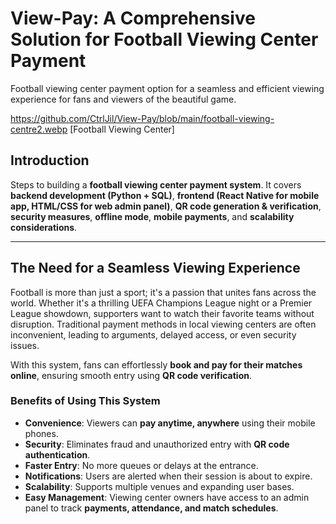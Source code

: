 # View-Pay: **A Comprehensive Solution for Football Viewing Center Payment**
Football viewing center payment option for a seamless and efficient viewing experience for fans and viewers of the beautiful game.

https://github.com/CtrlJil/View-Pay/blob/main/football-viewing-centre2.webp [Football Viewing Center]

## **Introduction**
 Steps to building a **football viewing center payment system**. 
 It covers **backend development (Python + SQL)**, **frontend (React Native for mobile app, HTML/CSS for web admin panel)**, **QR code generation & verification**, **security measures**, **offline mode**, **mobile payments**, and **scalability considerations**.

---

## The Need for a Seamless Viewing Experience
Football is more than just a sport; it's a passion that unites fans across the world. Whether it's a thrilling UEFA Champions League night or a Premier League showdown, supporters want to watch their favorite teams without disruption. Traditional payment methods in local viewing centers are often inconvenient, leading to arguments, delayed access, or even security issues. 

With this system, fans can effortlessly **book and pay for their matches online**, ensuring smooth entry using **QR code verification**. 

### **Benefits of Using This System**
- **Convenience**: Viewers can **pay anytime, anywhere** using their mobile phones.
- **Security**: Eliminates fraud and unauthorized entry with **QR code authentication**.
- **Faster Entry**: No more queues or delays at the entrance.
- **Notifications**: Users are alerted when their session is about to expire.
- **Scalability**: Supports multiple venues and expanding user bases.
- **Easy Management**: Viewing center owners have access to an admin panel to track **payments, attendance, and match schedules**.
